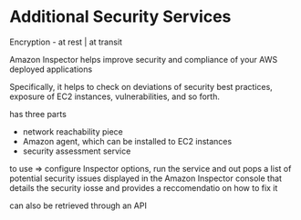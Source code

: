# Additional Security Services

Encryption - at rest | at transit



Amazon Inspector helps improve security and compliance of your AWS deployed applications

Specifically, it helps to check on deviations of security best practices, exposure of EC2 instances, vulnerabilities, and so forth.

has three parts
- network reachability piece
- Amazon agent, which can be installed to EC2 instances
- security assessment service

to use => configure Inspector options, run the service and out pops a list of potential security issues displayed in the Amazon Inspector console that details the security iosse and provides a reccomendatio on how to fix it

can also be retrieved through an API